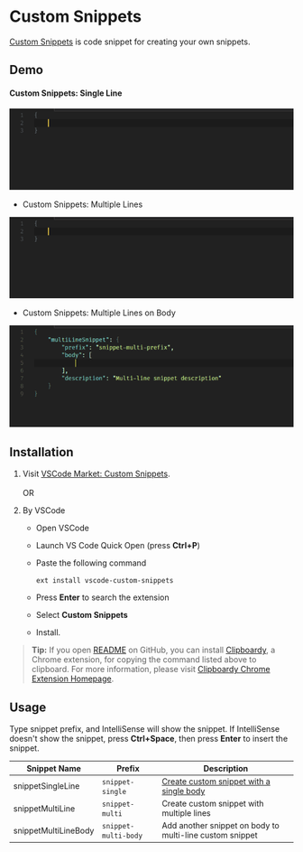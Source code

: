 # Custom Snippets

[Custom Snippets][marketplace-url] is code snippet for creating your own snippets.

## Demo

#### Custom Snippets: Single Line

![Custom Snippets: Single-line][demo-single-img]

- Custom Snippets: Multiple Lines

![Custom Snippets: Multi-line][demo-multiple-img]

- Custom Snippets: Multiple Lines on Body

![Custom Snippets: Multiple-line body][demo-body-img]

## Installation

1. Visit [VSCode Market: Custom Snippets][marketplace-url].<br><br>OR

2. By VSCode
   * Open VSCode
   * Launch VS Code Quick Open (press **Ctrl+P**) 
   * Paste the following command

     ```
     ext install vscode-custom-snippets
     ```
   * Press **Enter** to search the extension
   * Select **Custom Snippets** 
   * Install.

> **Tip:** If you open [README][readme-url] on GitHub, you can install [Clipboardy][clipboardy-chrome-webstore], a Chrome extension, for copying the command listed above to clipboard.
> For more information, please visit [Clipboardy Chrome Extension Homepage][clipboardy-homepage].

## Usage

Type snippet prefix, and IntelliSense will show the snippet. If IntelliSense doesn't show the snippet, press **Ctrl+Space**, then press **Enter** to insert the snippet.

Snippet Name | Prefix | Description
--- | --- | ---
snippetSingleLine | `snippet-single` | [Create custom snippet with a single body][demo-single-url]
snippetMultiLine | `snippet-multi` | Create custom snippet with multiple lines
snippetMultiLineBody | `snippet-multi-body` | Add another snippet on body to multi-line custom snippet

[marketplace-url]: https://marketplace.visualstudio.com/items?itemName=NgekNgok.vscode-custom-snippets
[readme-url]: https://github.com/alyyasser/vscode-CustomSnippets/blob/master/README.md

[demo-single-url]: #custom-snippets-single-line
[demo-single-img]: images/demo-single.gif "Create Custom or User snippet with single line body"
[demo-multiple-img]: images/demo-multiple.gif "Create Custom or User snippet with multiple line body"
[demo-body-img]: images/demo-body.gif "Add snippet body to multi-line Custom or User snippet"

[clipboardy-chrome-webstore]: https://chrome.google.com/webstore/detail/clipboardy/gkafpbdjggkmmngaamlghmigadfaalhc
[clipboardy-homepage]: https://rainsoft.io/clipboardy-chrome-extension

